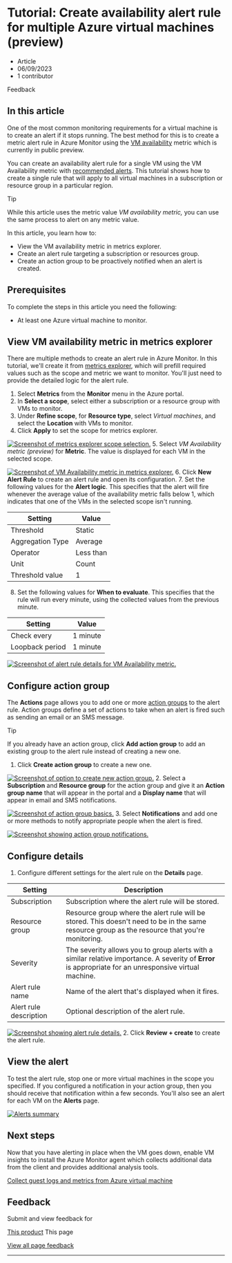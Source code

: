 # Tutorial: Create availability alert rule for multiple Azure virtual machines (preview)

* Article
* 06/09/2023
* 1 contributor

Feedback

## In this article

One of the most common monitoring requirements for a virtual machine is to create an alert if it stops running. The best method for this is to create a metric alert rule in Azure Monitor using the [VM availability](../../virtual-machines/monitor-vm-reference#vm-availability-metric-preview) metric which is currently in public preview.

You can create an availability alert rule for a single VM using the VM Availability metric with [recommended alerts](tutorial-monitor-vm-alert-recommended). This tutorial shows how to create a single rule that will apply to all virtual machines in a subscription or resource group in a particular region.

Tip

While this article uses the metric value *VM availability metric,* you can use the same process to alert on any metric value.

In this article, you learn how to:

* View the VM availability metric in metrics explorer.
* Create an alert rule targeting a subscription or resources group.
* Create an action group to be proactively notified when an alert is created.

## Prerequisites

To complete the steps in this article you need the following:

* At least one Azure virtual machine to monitor.

## View VM availability metric in metrics explorer

There are multiple methods to create an alert rule in Azure Monitor. In this tutorial, we'll create it from [metrics explorer](../essentials/metrics-getting-started), which will prefill required values such as the scope and metric we want to monitor. You'll just need to provide the detailed logic for the alert rule.

1. Select **Metrics** from the **Monitor** menu in the Azure portal.
2. In **Select a scope**, select either a subscription or a resource group with VMs to monitor.
3. Under **Refine scope**, for **Resource type**, select *Virtual machines*, and select the **Location** with VMs to monitor.
4. Click **Apply** to set the scope for metrics explorer.

[![Screenshot of metrics explorer scope selection.](media/tutorial-monitor-vm/metric-explorer-scope.png)](media/tutorial-monitor-vm/metric-explorer-scope.png#lightbox)
5. Select *VM Availability metric (preview)* for **Metric**. The value is displayed for each VM in the selected scope.

[![Screenshot of VM Availability metric in metrics explorer.](media/tutorial-monitor-vm/vm-availability-metric-explorer.png)](media/tutorial-monitor-vm/vm-availability-metric-explorer.png#lightbox)
6. Click **New Alert Rule** to create an alert rule and open its configuration.
7. Set the following values for the **Alert logic**. This specifies that the alert will fire whenever the average value of the availability metric falls below 1, which indicates that one of the VMs in the selected scope isn't running.

| Setting | Value |
| --- | --- |
| Threshold | Static |
| Aggregation Type | Average |
| Operator | Less than |
| Unit | Count |
| Threshold value | 1 |
8. Set the following values for **When to evaluate**. This specifies that the rule will run every minute, using the collected values from the previous minute.

| Setting | Value |
| --- | --- |
| Check every | 1 minute |
| Loopback period | 1 minute |

[![Screenshot of alert rule details for VM Availability metric.](media/tutorial-monitor-vm/vm-availability-metric-alert-logic.png)](media/tutorial-monitor-vm/vm-availability-metric-alert-logic.png#lightbox)

## Configure action group

The **Actions** page allows you to add one or more [action groups](../alerts/action-groups) to the alert rule. Action groups define a set of actions to take when an alert is fired such as sending an email or an SMS message.

Tip

If you already have an action group, click **Add action group** to add an existing group to the alert rule instead of creating a new one.

1. Click **Create action group** to create a new one.

[![Screenshot of option to create new action group.](media/tutorial-monitor-vm/vm-availability-metric-create-action-group.png)](media/tutorial-monitor-vm/vm-availability-metric-create-action-group.png#lightbox)
2. Select a **Subscription** and **Resource group** for the action group and give it an **Action group name** that will appear in the portal and a **Display name** that will appear in email and SMS notifications.

[![Screenshot of action group basics.](media/tutorial-monitor-vm/vm-availability-metric-action-group-basics.png)](media/tutorial-monitor-vm/vm-availability-metric-action-group-basics.png#lightbox)
3. Select **Notifications** and add one or more methods to notify appropriate people when the alert is fired.

[![Screenshot showing action group notifications.](media/tutorial-monitor-vm/action-group-notifications.png)](media/tutorial-monitor-vm/action-group-notifications.png#lightbox)

## Configure details

1. Configure different settings for the alert rule on the **Details** page.

| Setting | Description |
| --- | --- |
| Subscription | Subscription where the alert rule will be stored. |
| Resource group | Resource group where the alert rule will be stored. This doesn't need to be in the same resource group as the resource that you're monitoring. |
| Severity | The severity allows you to group alerts with a similar relative importance. A severity of **Error** is appropriate for an unresponsive virtual machine. |
| Alert rule name | Name of the alert that's displayed when it fires. |
| Alert rule description | Optional description of the alert rule. |

[![Screenshot showing alert rule details.](media/tutorial-monitor-vm/alert-rule-details.png)](media/tutorial-monitor-vm/alert-rule-details.png#lightbox)
2. Click **Review + create** to create the alert rule.

## View the alert

To test the alert rule, stop one or more virtual machines in the scope you specified. If you configured a notification in your action group, then you should receive that notification within a few seconds. You'll also see an alert for each VM on the **Alerts** page.

[![Alerts summary](media/tutorial-monitor-vm/vm-availability-metric-alert.png)](media/tutorial-monitor-vm/alerts-summary.png#lightbox)

## Next steps

Now that you have alerting in place when the VM goes down, enable VM insights to install the Azure Monitor agent which collects additional data from the client and provides additional analysis tools.

[Collect guest logs and metrics from Azure virtual machine](tutorial-monitor-vm-guest)

## Feedback

Submit and view feedback for

[This product](https://feedback.azure.com/d365community/forum/3887dc70-2025-ec11-b6e6-000d3a4f09d0)
This page

[View all page feedback](https://github.com/MicrosoftDocs/azure-docs/issues)

---
